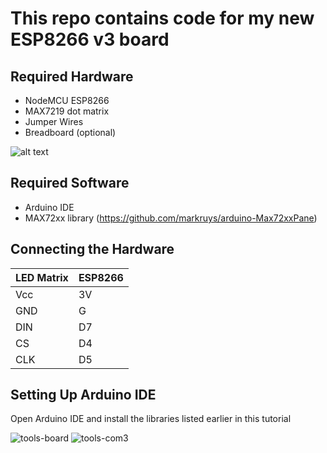 # This repo contains code for my new ESP8266 v3 board
## Required Hardware

* NodeMCU ESP8266
* MAX7219 dot matrix
* Jumper Wires
* Breadboard (optional)

![alt text](https://maker.pro/storage/gE9cacR/gE9cacRYNOuescYwhyRkVDxiCUtGkm84VbJfOkN7.jpeg)

## Required Software

* Arduino IDE
* MAX72xx library (https://github.com/markruys/arduino-Max72xxPane)

## Connecting the Hardware

| LED Matrix  | ESP8266 |
| ----------- | ----|
| Vcc         | 3V  |
| GND         | G   |
| DIN         | D7  |
| CS          | D4  |
| CLK         | D5  |

## Setting Up Arduino IDE

Open Arduino IDE and install the libraries listed earlier in this tutorial

![tools-board](https://maker.pro/storage/uYyxUR5/uYyxUR52mOpeOgZluAU1xCaQLGYnwLilSoBdeySs.jpeg)
![tools-com3](https://maker.pro/storage/KrmoS6n/KrmoS6nWSzrXfkQyCnhtjDB8UmfKDaKbbeTPmyTE.jpeg)
